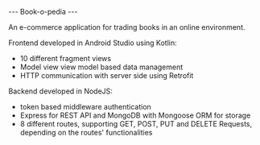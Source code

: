--- Book-o-pedia ---

An e-commerce application for trading books in an online environment.

Frontend developed in Android Studio using Kotlin:
- 10 different fragment views
- Model view view model based data management
- HTTP communication with server side using Retrofit

Backend developed in NodeJS:
- token based middleware authentication
- Express for REST API and MongoDB with Mongoose ORM for storage
- 8 different routes, supporting GET, POST, PUT and DELETE Requests, depending
on the routes' functionalities
